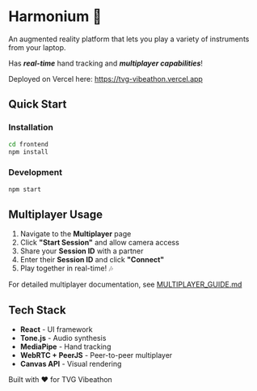 # Harmonium 🎵

An augmented reality platform that lets you play a variety of instruments from your laptop.

Has ***real-time*** hand tracking and ***multiplayer capabilities***!

Deployed on Vercel here: https://tvg-vibeathon.vercel.app

## Quick Start

### Installation
```bash
cd frontend
npm install
```

### Development
```bash
npm start
```

## Multiplayer Usage

1. Navigate to the **Multiplayer** page
2. Click **"Start Session"** and allow camera access
3. Share your **Session ID** with a partner
4. Enter their **Session ID** and click **"Connect"**
5. Play together in real-time! 🎶

For detailed multiplayer documentation, see [MULTIPLAYER_GUIDE.md](./MULTIPLAYER_GUIDE.md)

## Tech Stack

- **React** - UI framework
- **Tone.js** - Audio synthesis
- **MediaPipe** - Hand tracking
- **WebRTC + PeerJS** - Peer-to-peer multiplayer
- **Canvas API** - Visual rendering

Built with ❤️ for TVG Vibeathon
